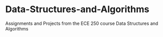 # Data-Structures-and-Algorithms
Assignments and Projects from the ECE 250 course Data Structures and Algorithms
